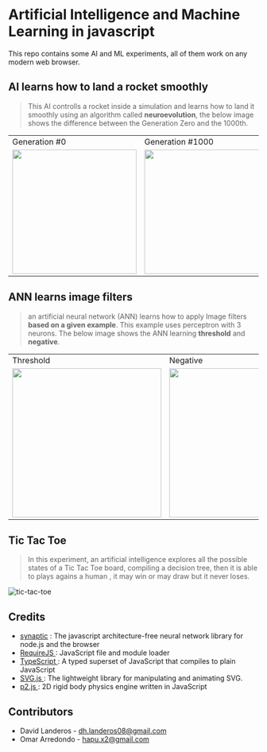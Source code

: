 # Artificial Intelligence and Machine Learning in javascript
This repo contains some AI and ML experiments, all of them work on any modern web browser.

## AI learns how to land a rocket smoothly
> This AI controlls a rocket inside a simulation and learns how to land it smoothly using an algorithm called __neuroevolution__, the below image shows the difference between the Generation Zero and the 1000th.

<center>
<table>
  <tr>
    <td>
      Generation #0
    </td>
    <td>
      Generation #1000
    </td>
  </tr>
  <tr>
    <td>
      <img width='250px' src='https://user-images.githubusercontent.com/5791055/68810475-14c07280-0623-11ea-8dca-b523be426bba.gif'/>
    </td>
    <td>
      <img width='250px' src='https://user-images.githubusercontent.com/5791055/68810479-1722cc80-0623-11ea-9972-e111ea4dfabb.gif'/>
    </td>
  </tr> 
</table>
</center>

## ANN learns image filters
> an artificial neural network (ANN) learns how to apply Image filters __based on a given example__. This example uses perceptron with 3 neurons. The below image shows the ANN learning __threshold__ and __negative__.

<table>
  <tr>
    <td>
      Threshold
    </td>
    <td>   
      Negative
    </td>   
  </tr>
  <tr>
    <td>
      <img height='300px' src= 'https://user-images.githubusercontent.com/5791055/59375438-f9afa680-8d02-11e9-9f7a-55dae2ad338a.gif'/>
    </td>
    <td>   
      <img height='300px' src= 'https://user-images.githubusercontent.com/5791055/59378141-7f822080-8d08-11e9-8526-b936399fc380.gif'/>
    </td>   
  </tr>
</table>

## Tic Tac Toe
> In this experiment, an artificial intelligence explores all the possible states of a Tic Tac Toe board, compiling a decision tree, then it is able to plays agains a human , it may win or may draw but it never loses.
  
![tic-tac-toe](https://user-images.githubusercontent.com/5791055/60117585-27e3ac00-972f-11e9-9e39-d8c889ba8b07.gif)

## Credits
- <a href='https://github.com/cazala/synaptic'>synaptic</a> : The javascript architecture-free neural network library for node.js and the browser
- <a href='https://requirejs.org/'> RequireJS </a> : JavaScript file and module loader
- <a href='https://www.typescriptlang.org/'> TypeScript </a> : A typed superset of JavaScript that compiles to plain JavaScript
- <a href='https://svgjs.com/docs/2.7/'> SVG.js </a> : The lightweight library for manipulating and animating SVG.
- <a href='https://github.com/schteppe/p2.js/'> p2.js </a> : 2D rigid body physics engine written in JavaScript

## Contributors
- David Landeros - dh.landeros08@gmail.com
- Omar Arredondo - hapu.x2@gmail.com
